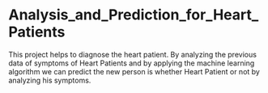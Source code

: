 # Analysis_and_Prediction_for_Heart_Patients
This project helps to diagnose the heart patient. By analyzing the previous data of symptoms of Heart Patients and by applying the machine learning algorithm we can predict the new person is whether Heart Patient or not by analyzing his symptoms.
